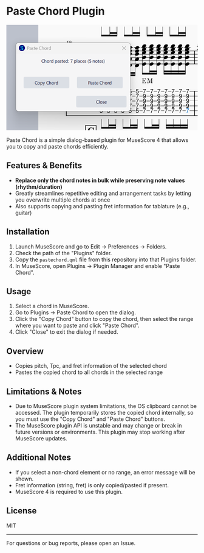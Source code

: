 # Paste Chord Plugin

![Screenshot]( ./docs/screenshot.png )

Paste Chord is a simple dialog-based plugin for MuseScore 4 that allows you to copy and paste chords efficiently.

## Features & Benefits

- **Replace only the chord notes in bulk while preserving note values (rhythm/duration)**
- Greatly streamlines repetitive editing and arrangement tasks by letting you overwrite multiple chords at once
- Also supports copying and pasting fret information for tablature (e.g., guitar)

## Installation

1. Launch MuseScore and go to Edit → Preferences → Folders.
2. Check the path of the "Plugins" folder.
3. Copy the `pastechord.qml` file from this repository into that Plugins folder.
4. In MuseScore, open Plugins → Plugin Manager and enable "Paste Chord".

## Usage

1. Select a chord in MuseScore.
2. Go to Plugins → Paste Chord to open the dialog.
3. Click the "Copy Chord" button to copy the chord, then select the range where you want to paste and click "Paste Chord".
4. Click "Close" to exit the dialog if needed.

## Overview

- Copies pitch, Tpc, and fret information of the selected chord
- Pastes the copied chord to all chords in the selected range

## Limitations & Notes

- Due to MuseScore plugin system limitations, the OS clipboard cannot be accessed. The plugin temporarily stores the copied chord internally, so you must use the "Copy Chord" and "Paste Chord" buttons.
- The MuseScore plugin API is unstable and may change or break in future versions or environments. This plugin may stop working after MuseScore updates.

## Additional Notes

- If you select a non-chord element or no range, an error message will be shown.
- Fret information (string, fret) is only copied/pasted if present.
- MuseScore 4 is required to use this plugin.

## License

MIT

---

For questions or bug reports, please open an Issue.
